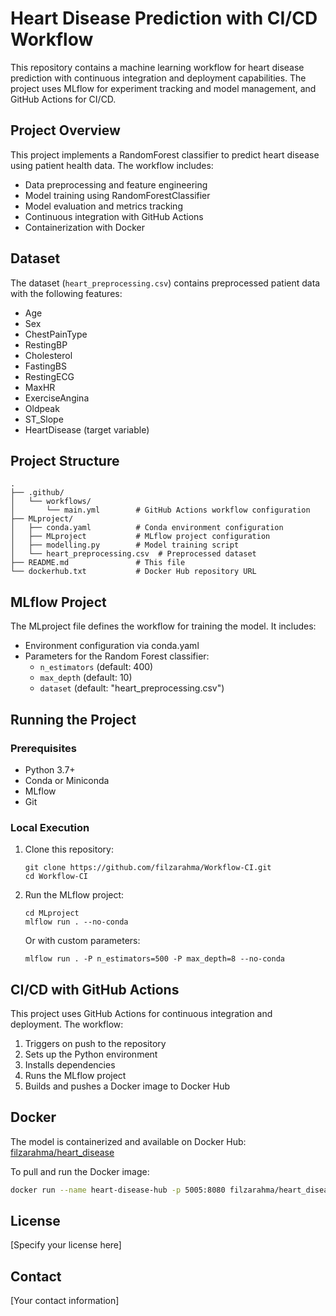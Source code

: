 # Heart Disease Prediction with CI/CD Workflow

This repository contains a machine learning workflow for heart disease prediction with continuous integration and deployment capabilities. The project uses MLflow for experiment tracking and model management, and GitHub Actions for CI/CD.

## Project Overview

This project implements a RandomForest classifier to predict heart disease using patient health data. The workflow includes:

- Data preprocessing and feature engineering
- Model training using RandomForestClassifier
- Model evaluation and metrics tracking
- Continuous integration with GitHub Actions
- Containerization with Docker

## Dataset

The dataset (`heart_preprocessing.csv`) contains preprocessed patient data with the following features:
- Age
- Sex
- ChestPainType
- RestingBP
- Cholesterol
- FastingBS
- RestingECG
- MaxHR
- ExerciseAngina
- Oldpeak
- ST_Slope
- HeartDisease (target variable)

## Project Structure

```
.
├── .github/
│   └── workflows/
│       └── main.yml        # GitHub Actions workflow configuration
├── MLproject/
│   ├── conda.yaml          # Conda environment configuration
│   ├── MLproject           # MLflow project configuration
│   ├── modelling.py        # Model training script
│   └── heart_preprocessing.csv  # Preprocessed dataset
├── README.md               # This file
└── dockerhub.txt           # Docker Hub repository URL
```

## MLflow Project

The MLproject file defines the workflow for training the model. It includes:

- Environment configuration via conda.yaml
- Parameters for the Random Forest classifier:
  - `n_estimators` (default: 400)
  - `max_depth` (default: 10)
  - `dataset` (default: "heart_preprocessing.csv")

## Running the Project

### Prerequisites

- Python 3.7+
- Conda or Miniconda
- MLflow
- Git

### Local Execution

1. Clone this repository:
   ```
   git clone https://github.com/filzarahma/Workflow-CI.git
   cd Workflow-CI
   ```

2. Run the MLflow project:
   ```
   cd MLproject
   mlflow run . --no-conda
   ```

   Or with custom parameters:
   ```
   mlflow run . -P n_estimators=500 -P max_depth=8 --no-conda
   ```

## CI/CD with GitHub Actions

This project uses GitHub Actions for continuous integration and deployment. The workflow:

1. Triggers on push to the repository
2. Sets up the Python environment
3. Installs dependencies
4. Runs the MLflow project
5. Builds and pushes a Docker image to Docker Hub

## Docker

The model is containerized and available on Docker Hub:
[filzarahma/heart_disease](https://hub.docker.com/r/filzarahma/heart_disease)

To pull and run the Docker image:

```bash
docker run --name heart-disease-hub -p 5005:8080 filzarahma/heart_disease:latest
```

## License

[Specify your license here]

## Contact

[Your contact information]
